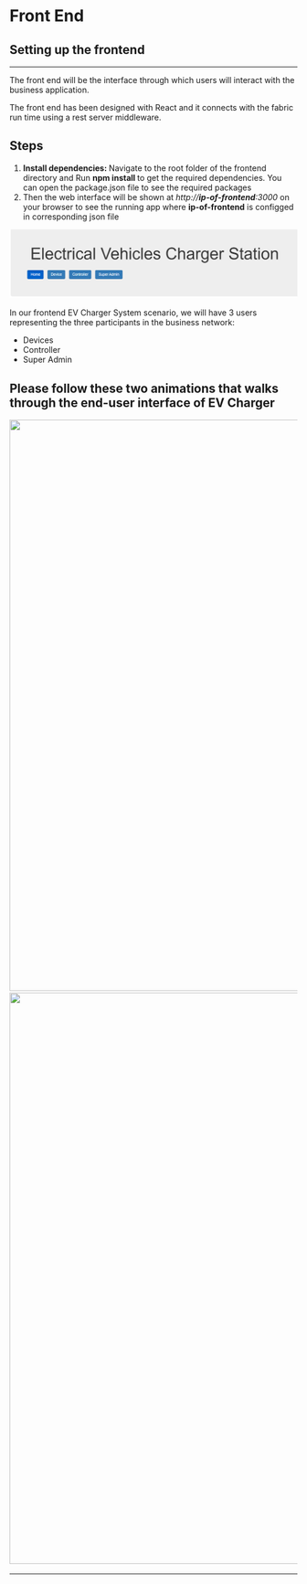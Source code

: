 # Front End
<h2> Setting up the frontend </h2>
<hr>
The front end will be the interface through which users will interact with the business application.
<p> The front end has been designed with React and it connects with the fabric run time using a rest server middleware.
</p>

<h2> Steps </h2>
<ol>
    <li> <strong> Install dependencies: </strong>  Navigate to the root folder of the frontend directory and
Run <strong> npm install  </strong>to get the required dependencies. You can open the package.json file to see the required packages 
    </li>
    <li> Then the web interface will be shown at  <em> http://<strong>ip-of-frontend</strong>:3000 </em>  on your browser to see the running app
    where <strong>ip-of-frontend</strong> is configged in corresponding json file 
    </li>
</ol>

![Homepage screenshot](./public/documentation/homepage.png?raw=true) <br>

<p>In our frontend EV Charger System scenario, 
we will have 3 users representing the three participants in the business network:</p>
<ul>
    <li> Devices</li>
    <li> Controller </li>
    <li> Super Admin </li>
</ul>

<h2> Please follow these two animations that walks through the end-user interface of EV Charger</h2>

 <img src="./public/documentation/walkthrough-1.gif" width="900" height="1000" /> <br>
<img src="./public/documentation/walkthrough-2.gif" width="900" height="1000" /> <br>
<hr>

